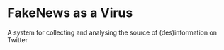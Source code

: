 # FakeNews as a Virus
A system for collecting and analysing the source of (des)information on Twitter
